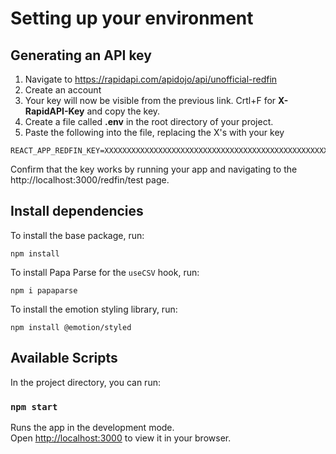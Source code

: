 # Setting up your environment

## Generating an API key
1. Navigate to https://rapidapi.com/apidojo/api/unofficial-redfin
2. Create an account
3. Your key will now be visible from the previous link. Crtl+F for **X-RapidAPI-Key** and copy the key.
4. Create a file called **.env** in the root directory of your project.
5. Paste the following into the file, replacing the X's with your key
```
REACT_APP_REDFIN_KEY=XXXXXXXXXXXXXXXXXXXXXXXXXXXXXXXXXXXXXXXXXXXXXXXXXX
```
Confirm that the key works by running your app and navigating to the http://localhost:3000/redfin/test page.

## Install dependencies

To install the base package, run:
```
npm install
```

To install Papa Parse for the `useCSV` hook, run:
```
npm i papaparse
```

To install the emotion styling library, run:
```
npm install @emotion/styled
```

## Available Scripts

In the project directory, you can run:

### `npm start`

Runs the app in the development mode.\
Open [http://localhost:3000](http://localhost:3000) to view it in your browser.
